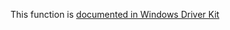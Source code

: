 This function is [documented in Windows Driver Kit](https://learn.microsoft.com/en-us/windows-hardware/drivers/ddi/wdm/nf-wdm-zwopenkeytransacted)
